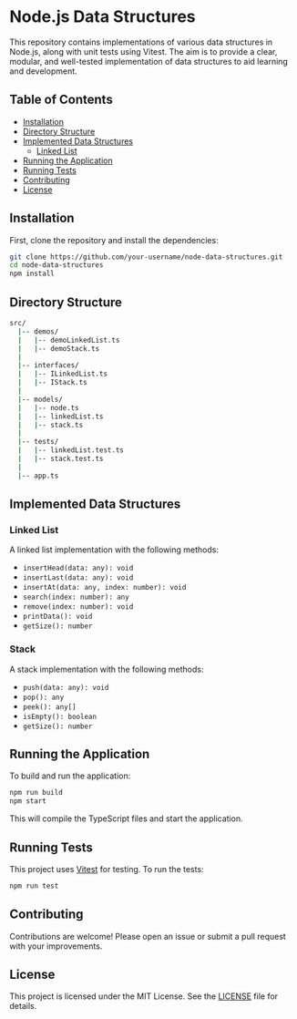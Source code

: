 # Node.js Data Structures

This repository contains implementations of various data structures in Node.js, along with unit tests using Vitest. The aim is to provide a clear, modular, and well-tested implementation of data structures to aid learning and development.

## Table of Contents

- [Installation](#installation)
- [Directory Structure](#directory-structure)
- [Implemented Data Structures](#implemented-data-structures)
  - [Linked List](#linked-list)
- [Running the Application](#running-the-application)
- [Running Tests](#running-tests)
- [Contributing](#contributing)
- [License](#license)

## Installation

First, clone the repository and install the dependencies:

```bash
git clone https://github.com/your-username/node-data-structures.git
cd node-data-structures
npm install
```

## Directory Structure

```bash
src/
  |-- demos/
  |   |-- demoLinkedList.ts
  |   |-- demoStack.ts
  |
  |-- interfaces/
  |   |-- ILinkedList.ts
  |   |-- IStack.ts
  |
  |-- models/
  |   |-- node.ts
  |   |-- linkedList.ts
  |   |-- stack.ts
  |
  |-- tests/
  |   |-- linkedList.test.ts
  |   |-- stack.test.ts
  |
  |-- app.ts
```

## Implemented Data Structures

### Linked List

A linked list implementation with the following methods:

- `insertHead(data: any): void`
- `insertLast(data: any): void`
- `insertAt(data: any, index: number): void`
- `search(index: number): any`
- `remove(index: number): void`
- `printData(): void`
- `getSize(): number`

### Stack

A stack implementation with the following methods:

- `push(data: any): void`
- `pop(): any`
- `peek(): any[]`
- `isEmpty(): boolean`
- `getSize(): number`

## Running the Application

To build and run the application:

```bash
npm run build
npm start
```

This will compile the TypeScript files and start the application.

## Running Tests

This project uses [Vitest](https://vitest.dev/) for testing. To run the tests:

```bash
npm run test
```

## Contributing

Contributions are welcome! Please open an issue or submit a pull request with your improvements.

## License

This project is licensed under the MIT License. See the [LICENSE](https://github.com/nicetomytyuk/node-data-structures/blob/main/LICENSE) file for details.